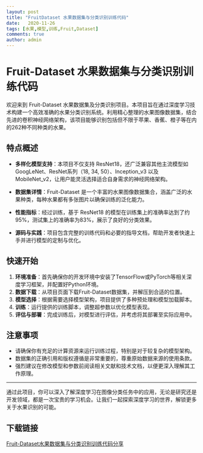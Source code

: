 ```yaml
---
layout: post
title: "FruitDataset 水果数据集与分类识别训练代码"
date:   2020-11-26
tags: [水果,模型,训练,Fruit,Dataset]
comments: true
author: admin
---
```

# Fruit-Dataset 水果数据集与分类识别训练代码

欢迎来到 Fruit-Dataset 水果数据集及分类识别项目。本项目旨在通过深度学习技术构建一个高效准确的水果分类识别系统。利用精心整理的水果图像数据集，结合先进的卷积神经网络架构，该项目能够识别包括但不限于苹果、香蕉、橙子等在内的262种不同种类的水果。

## 特点概述

- **多样化模型支持**：本项目不仅支持 ResNet18，还广泛兼容其他主流模型如 GoogLeNet、ResNet系列（18, 34, 50）、Inception_v3 以及 MobileNet_v2，让用户能灵活选择适合自身需求的神经网络架构。
  
- **数据集详情**：Fruit-Dataset 是一个丰富的水果图像数据集合，涵盖广泛的水果种类，每种水果都有多张图片以确保训练的泛化能力。
  
- **性能指标**：经过训练，基于 ResNet18 的模型在训练集上的准确率达到了约95%，测试集上的准确率为83%，展示了良好的分类效果。
  
- **源码与实践**：项目包含完整的训练代码和必要的指导文档，帮助开发者快速上手并进行模型的定制与优化。

## 快速开始

1. **环境准备**：首先确保你的开发环境中安装了TensorFlow或PyTorch等相关深度学习框架，并配置好Python环境。
2. **数据下载**：从项目页面下载Fruit-Dataset数据集，并解压到合适的位置。
3. **模型选择**：根据需要选择模型架构，项目提供了多种预处理和模型加载脚本。
4. **训练**：运行提供的训练脚本，调整超参数以优化模型表现。
5. **评估与部署**：完成训练后，对模型进行评估，并考虑将其部署至实际应用中。

## 注意事项

- 请确保你有充足的计算资源来运行训练过程，特别是对于较复杂的模型架构。
- 数据集的正确引用和版权遵循是非常重要的，尊重原始数据来源的使用条款。
- 强烈建议在修改模型和参数前阅读相关文献和技术文档，以便更深入理解其工作原理。

---

通过此项目，你可以深入了解深度学习在图像分类任务中的应用，无论是研究还是开发领域，都是一次宝贵的学习机会。让我们一起探索深度学习的世界，解锁更多关于水果识别的可能。

## 下载链接

[Fruit-Dataset水果数据集与分类识别训练代码分享](https://pan.quark.cn/s/824b00017d65)
